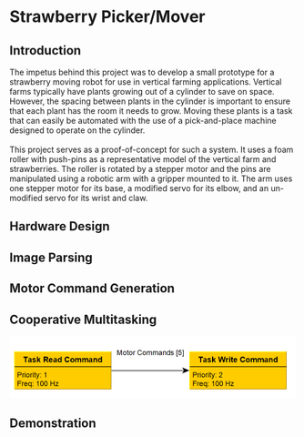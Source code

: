 # Strawberry Picker/Mover
## Introduction
The impetus behind this project was to develop a small prototype for a strawberry moving robot for use in vertical farming applications. Vertical farms typically have plants growing out of a cylinder to save on space. However, the spacing between plants in the cylinder is important to ensure that each plant has the room it needs to grow. Moving these plants is a task that can easily be automated with the use of a pick-and-place machine designed to operate on the cylinder. <br /> <br />
This project serves as a proof-of-concept for such a system. It uses a foam roller with push-pins as a representative model of the vertical farm and strawberries. The roller is rotated by a stepper motor and the pins are manipulated using a robotic arm with a gripper mounted to it. The arm uses one stepper motor for its base, a modified servo for its elbow, and an un-modified servo for its wrist and claw.
## Hardware Design
## Image Parsing
## Motor Command Generation
## Cooperative Multitasking
![alt text](https://github.com/ctgillespie/StrawberryPicker/blob/main/TaskDiagram.PNG?raw=true "Task Diagram")
## Demonstration
